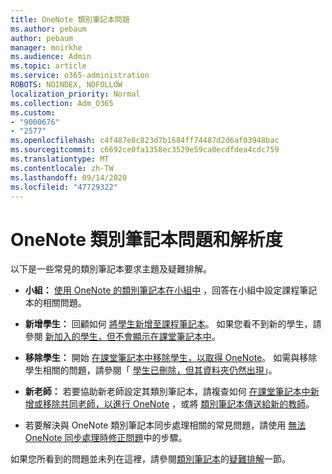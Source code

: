 ```yaml
---
title: OneNote 類別筆記本問題
ms.author: pebaum
author: pebaum
manager: mnirkhe
ms.audience: Admin
ms.topic: article
ms.service: o365-administration
ROBOTS: NOINDEX, NOFOLLOW
localization_priority: Normal
ms.collection: Adm_O365
ms.custom:
- "9000676"
- "2577"
ms.openlocfilehash: c4f487e8c823d7b1684ff74487d2d6af03948bac
ms.sourcegitcommit: c6692ce0fa1358ec3529e59ca0ecdfdea4cdc759
ms.translationtype: MT
ms.contentlocale: zh-TW
ms.lasthandoff: 09/14/2020
ms.locfileid: "47729322"
---
```

# <a name="onenote-class-notebook-issues-and-resolutions"></a>OneNote 類別筆記本問題和解析度

以下是一些常見的類別筆記本要求主題及疑難排解。

- **小組：** [使用 OneNote 的類別筆記本在小組中](https://support.office.com/article/bd77f11f-27cd-4d41-bfbd-2b11799f1440) ，回答在小組中設定課程筆記本的相關問題。

- **新增學生：** 回顧如何 [將學生新增至課程筆記本](https://support.office.com/article/149882af-506a-4689-9fee-39309b97aae8)。 如果您看不到新的學生，請參閱 [新加入的學生，但不會顯示在課堂筆記本中](https://support.office.com/article/4da02c45-b435-4af1-921b-51b8ee40e1c9)。

- **移除學生：** 開始 [在課堂筆記本中移除學生，以取得 OneNote](https://support.office.com/article/86dcf019-408f-4de8-8055-eb61f1578c3c)。 如需與移除學生相關的問題，請參閱「 [學生已刪除，但其資料夾仍然出現](https://support.office.com/article/0ed81eaa-c14a-436f-bb6f-ce95f130cc71)」。

- **新老師：** 若要協助新老師設定其類別筆記本，請複查如何 [在課堂筆記本中新增或移除共同老師，以進行 OneNote](https://support.office.com/article/fdcb870b-49a7-4a14-9ea6-d817f88026f8) ，或將 [類別筆記本傳送給新的教師](https://support.office.com/article/84ef5d4a-0eec-4d5b-bc22-1317bc3b9027)。

- 若要解決與 OneNote 類別筆記本同步處理相關的常見問題，請使用 [無法 OneNote 同步處理時修正問題](https://support.office.com/article/Fix-issues-when-you-can-t-sync-OneNote-299495ef-66d1-448f-90c1-b785a6968d45)中的步驟。

如果您所看到的問題並未列在這裡，請參閱[類別筆記本](https://support.office.com/article/class-notebook-ee70aff9-52e8-449f-be6a-7cbc1d65eaea)的[疑難排解](https://support.office.com/article/class-notebook-ee70aff9-52e8-449f-be6a-7cbc1d65eaea#ID0EAABAAA=Manage&ID0EABAAA=Troubleshoot)一節。 


